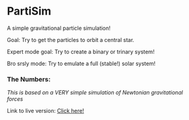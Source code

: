 # PartiSim
A simple gravitational particle simulation!

Goal: Try to get the particles to orbit a central star.

Expert mode goal: Try to create a binary or trinary system!

Bro srsly mode: Try to emulate a full (stable!) solar system!

### The Numbers:
*This is based on a VERY simple simulation of Newtonian gravitational forces*


Link to live version: [Click here!](https://newms34.github.io/partisim/)

